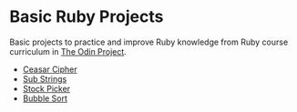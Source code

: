 # Basic Ruby Projects

Basic projects to practice and improve Ruby knowledge from Ruby course curriculum in [The Odin Project](https://www.theodinproject.com/paths/full-stack-ruby-on-rails/courses/ruby#basic-ruby-projects).

- [Ceasar Cipher](caesar_cipher/caesar_cipher.rb)
- [Sub Strings](sub_strings/sub_strings.rb)
- [Stock Picker](stock_picker/stock_picker.rb)
- [Bubble Sort](bubble_sort/bubble_sort.rb)